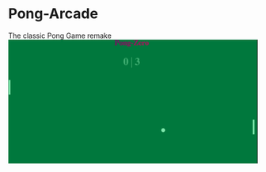 # Pong-Arcade
The classic Pong Game remake 
![alt text](https://github.com/britishninja47/Pong-Arcade/blob/main/Screenshot%202023-04-22%20at%2022.33.11.png)
